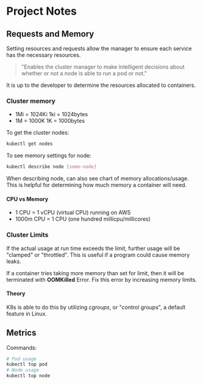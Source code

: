 # Project Notes

## Requests and Memory

Setting resources and requests allow the manager to ensure each service has
the necessary resources.

> "Enables the cluster manager to make intelligent decisions about whether or not a node is able to run a pod or not."

It is up to the developer to determine the resources allocated to containers.

### Cluster memory

- 1Mi = 1024Ki  1ki = 1024bytes
- 1M  = 1000K   1K  = 1000bytes

To get the cluster nodes:

```sh
kubectl get nodes
```

To see memory settings for node:

```sh
kubectl describe node [some-node]
```

When describing node, can also see chart of memory allocations/usage. This is helpful for determining how much memory a container will need.

#### CPU vs Memory

- 1 CPU = 1 vCPU (virtual CPU) running on AWS
- 1000m CPU = 1 CPU (one hundred millicpu/millicores)

### Cluster Limits

If the actual usage at run time exceeds the limit, further usage will be "clamped" or "throttled". This is useful if a program could cause memory leaks.

If a container tries taking more memory than set for limit, then it will be terminated with **OOMKilled** Error. Fix this error by increasing memory limits.

#### Theory

K8s is able to do this by utilizing *cgroups*, or "control groups", a default feature in Linux.

## Metrics

Commands:

```sh
# Pod usage
kubectl top pod
# Node usage
kubectl top node
```
